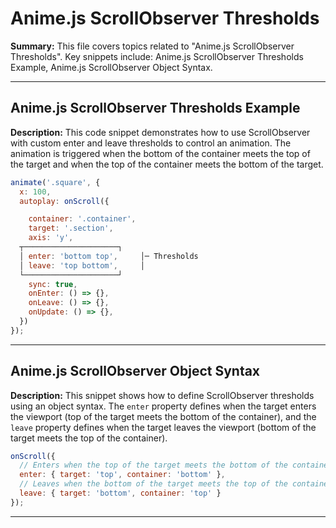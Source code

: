 # Anime.js ScrollObserver Thresholds

**Summary:** This file covers topics related to "Anime.js ScrollObserver Thresholds". Key snippets include: Anime.js ScrollObserver Thresholds Example, Anime.js ScrollObserver Object Syntax.

---

## Anime.js ScrollObserver Thresholds Example

**Description:** This code snippet demonstrates how to use ScrollObserver with custom enter and leave thresholds to control an animation. The animation is triggered when the bottom of the container meets the top of the target and when the top of the container meets the bottom of the target.

```javascript
animate('.square', {
  x: 100,
  autoplay: onScroll({

    container: '.container',
    target: '.section',
    axis: 'y',
  ┬─────────────────────┐
  │ enter: 'bottom top',     │─ Thresholds
  │ leave: 'top bottom',     │
  └─────────────────────┘
    sync: true,
    onEnter: () => {},
    onLeave: () => {},
    onUpdate: () => {},
  })
});
```

---

## Anime.js ScrollObserver Object Syntax

**Description:** This snippet shows how to define ScrollObserver thresholds using an object syntax.  The `enter` property defines when the target enters the viewport (top of the target meets the bottom of the container), and the `leave` property defines when the target leaves the viewport (bottom of the target meets the top of the container).

```javascript
onScroll({
  // Enters when the top of the target meets the bottom of the container
  enter: { target: 'top', container: 'bottom' },
  // Leaves when the bottom of the target meets the top of the container
  leave: { target: 'bottom', container: 'top' }
});
```

---
